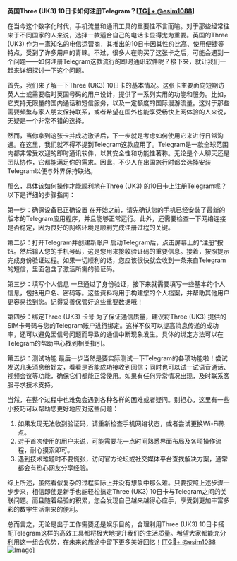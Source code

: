 **英国Three (UK3) 10日卡如何注册Telegram？[[TG💪+ @esim1088](https://t.me/s/esim1088)]**

在当今这个数字化时代，手机流量和通讯工具的重要性不言而喻。对于那些经常往来于不同国家的人来说，选择一款适合自己的电话卡显得尤为重要。英国的Three (UK3) 作为一家知名的电信运营商，其推出的10日卡因其性价比高、使用便捷等特点，受到了许多用户的青睐。不过，很多人在购买了这张卡之后，可能会遇到一个问题——如何注册Telegram这款流行的即时通讯软件呢？接下来，就让我们一起来详细探讨一下这个问题。

首先，我们来了解一下Three (UK3) 10日卡的基本情况。这张卡主要面向短期访英人士或需要临时英国号码的用户设计，提供了一系列实用的功能和服务。比如，它支持无限量的国内通话和短信服务，以及一定额度的国际漫游流量。这对于那些需要频繁与家人朋友保持联系，或者希望在国外也能享受畅快上网体验的人来说，无疑是一个非常不错的选择。

然而，当你拿到这张卡并成功激活后，下一步就是考虑如何使用它来进行日常沟通。在这里，我们就不得不提到Telegram这款应用了。Telegram是一款全球范围内都非常受欢迎的即时通讯软件，以其安全性和功能性著称。无论是个人聊天还是团队协作，它都能满足你的需求。因此，不少人在出国旅行时都会选择安装Telegram以便与外界保持联络。

那么，具体该如何操作才能顺利地在Three (UK3) 的10日卡上注册Telegram呢？以下是详细的步骤指南：

第一步：确保设备已正确设置
在开始之前，请先确认您的手机已经安装了最新的版本的Telegram应用程序，并且能够正常运行。此外，还需要检查一下网络连接是否稳定，因为良好的网络环境是顺利完成注册过程的关键。

第二步：打开Telegram并创建新账户
启动Telegram后，点击屏幕上的“注册”按钮。然后输入您的手机号码，这是您用来接收验证码的重要信息。接着，按照提示完成身份验证过程。如果一切顺利的话，您应该很快就会收到一条来自Telegram的短信，里面包含了激活所需的验证码。

第三步：填写个人信息
一旦通过了身份验证，接下来就需要填写一些基本的个人信息，包括用户名、密码等。这些资料将用于构建您的个人档案，并帮助其他用户更容易找到您。记得妥善保管好这些重要数据哦！

第四步：绑定Three (UK3) 卡号
为了保证通信质量，建议将Three (UK3) 提供的SIM卡号码与您的Telegram账户进行绑定。这样不仅可以提高消息传递的成功率，还可以避免因信号问题而导致的通信中断现象发生。具体的绑定方法可以在Telegram的帮助中心找到相关指引。

第五步：测试功能
最后一步当然是要实际测试一下Telegram的各项功能啦！尝试发送几条消息给好友，看看是否能成功接收到回信；同时也可以试一试语音通话、视频会议等功能，确保它们都能正常使用。如果有任何异常情况出现，及时联系客服寻求技术支持。

当然，在整个过程中也难免会遇到各种各样的困难或者疑问。别担心，这里有一些小技巧可以帮助您更好地应对这些问题：

1. 如果发现无法收到验证码，请重新检查手机网络状态，或者尝试更换Wi-Fi热点。
2. 对于首次使用的用户来说，可能需要花一点时间熟悉界面布局及各项操作流程，耐心摸索即可。
3. 遇到技术难题时不要慌张，访问官方论坛或社交媒体平台查找解决方案，通常都会有热心网友分享经验。

综上所述，虽然看似复杂的过程实际上并没有想象中那么难。只要按照上述步骤一步步来，相信即使是新手也能轻松搞定Three (UK3) 10日卡与Telegram之间的关联问题。而且随着经验的积累，您会发现自己越来越得心应手，享受到更加丰富多彩的数字生活带来的便利。

总而言之，无论是出于工作需要还是娱乐目的，合理利用Three (UK3) 10日卡搭配Telegram这样的高效工具都将极大地提升我们的生活质量。希望大家都能充分利用这一组合优势，在未来的旅途中留下更多美好回忆！[[TG💪+ @esim1088](https://t.me/s/esim1088) ![Image](https://i.postimg.cc/4NQfJmqS/Snipaste-2025-05-13-00-14-12.png)]